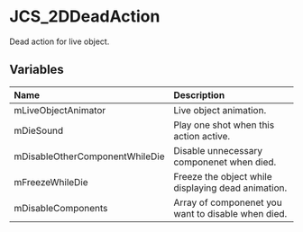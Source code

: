 # JCS_2DDeadAction

Dead action for live object.

## Variables

| Name                           | Description                                        |
|:-------------------------------|:---------------------------------------------------|
| mLiveObjectAnimator            | Live object animation.                             |
| mDieSound                      | Play one shot when this action active.             |
| mDisableOtherComponentWhileDie | Disable unnecessary componenet when died.          |
| mFreezeWhileDie                | Freeze the object while displaying dead animation. |
| mDisableComponents             | Array of componenet you want to disable when died. |
